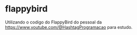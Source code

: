 # flappybird

Utilizando o codigo do FlappyBird do pessoal da https://www.youtube.com/@HashtagProgramacao para estudo.
